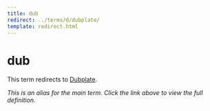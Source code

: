 ```yaml
---
title: dub
redirect: ../terms/d/dubplate/
template: redirect.html
---
```


# dub

This term redirects to [Dubplate](../terms/d/dubplate/).

*This is an alias for the main term. Click the link above to view the full definition.*
